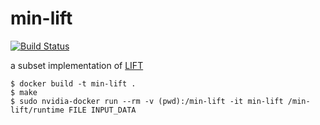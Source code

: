 min-lift
=====

[![Build Status](https://travis-ci.org/prg-titech/min-lift.svg?branch=master)](https://travis-ci.org/prg-titech/min-lift)

a subset implementation of [LIFT](https://github.com/lift-project/lift)

```shell
$ docker build -t min-lift .
$ make
$ sudo nvidia-docker run --rm -v (pwd):/min-lift -it min-lift /min-lift/runtime FILE INPUT_DATA
```

